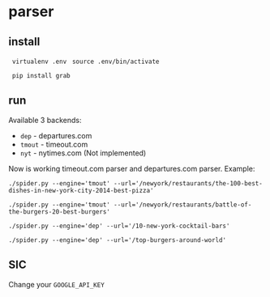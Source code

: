 # parser

## install

``` virtualenv .env```
``` source .env/bin/activate```

``` pip install grab```

## run
Available 3 backends:
- `dep` - departures.com
- `tmout` - timeout.com
- `nyt` - nytimes.com (Not implemented)

Now is working timeout.com parser and departures.com parser. Example:

```./spider.py --engine='tmout' --url='/newyork/restaurants/the-100-best-dishes-in-new-york-city-2014-best-pizza'```

```./spider.py --engine='tmout' --url='/newyork/restaurants/battle-of-the-burgers-20-best-burgers'```

```./spider.py --engine='dep' --url='/10-new-york-cocktail-bars'```

```./spider.py --engine='dep' --url='/top-burgers-around-world'```

## SIC
Change your `GOOGLE_API_KEY`
